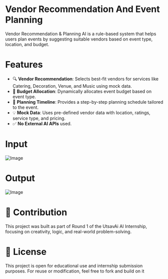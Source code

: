 # Vendor Recommendation And Event Planning
Vendor Recommendation &amp; Planning AI is a rule-based system that helps users plan events by suggesting suitable vendors based on event type, location, and budget.

 # Features

- 🔍 **Vendor Recommendation**: Selects best-fit vendors for services like Catering, Decoration, Venue, and Music using mock data.
- 💸 **Budget Allocation**: Dynamically allocates event budget based on event type.
- 📅 **Planning Timeline**: Provides a step-by-step planning schedule tailored to the event.
- 💡 **Mock Data**: Uses pre-defined vendor data with location, ratings, service type, and pricing.
- ✅ **No External AI APIs** used.

# Input

![Image](https://github.com/user-attachments/assets/0a1d9e04-1330-46ee-9ab2-c58a4f6b2d61)

 # Output
 ![Image](https://github.com/user-attachments/assets/e88e558f-a827-4061-b56e-af8648319246)

 # 🤝 Contribution
This project was built as part of Round 1 of the UtsavAi AI Internship, focusing on creativity, logic, and real-world problem-solving.

# 📄 License
This project is open for educational use and internship submission purposes. For reuse or modification, feel free to fork and build on it
